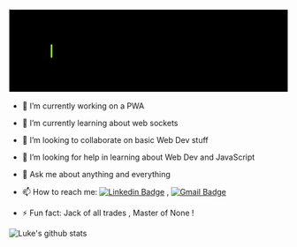 <img src="https://github.com/LukeNorris/typing-text-animation/blob/master/gif-intro%20(1).gif" height="150px" width ="1150px" />

- 🔭 I’m currently working on a PWA
- 🌱 I’m currently learning about web sockets 
- 👯 I’m looking to collaborate on basic Web Dev stuff
- 🤔 I’m looking for help in learning about Web Dev and JavaScript 
- 💬 Ask me about anything and everything 
- 📫 How to reach me:
[![Linkedin Badge](https://img.shields.io/badge/-LinkedIn-blue?style=flat-square&logo=Linkedin&logoColor=white&link=https://https://www.linkedin.com/in/luke-norris-04677663/)](https://www.linkedin.com/in/luke-norris-04677663/) 
, [![Gmail Badge](https://img.shields.io/badge/-Gmail-c14438?style=flat-square&logo=Gmail&logoColor=white&link=mailto:shuklaraghav321.com)](mailto:luke.mjn@gmail.com)

- ⚡ Fun fact: Jack of all trades , Master of None ! 

<img alt="Luke's github stats" src="https://github-readme-stats.vercel.app/api?username=LukeNorris&&show_icons=true&title_color=ffffff&icon_color=bb2acf&text_color=daf7dc&bg_color=151515" height="250px" width ="400px">



